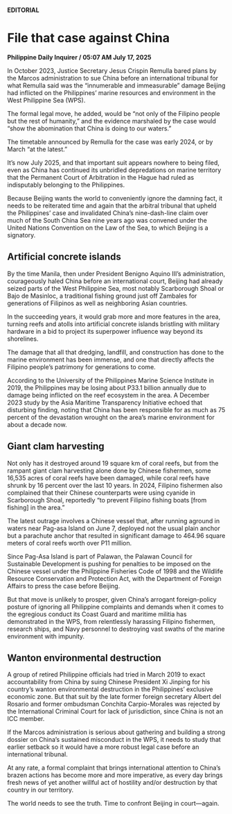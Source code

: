 **EDITORIAL**

# File that case against China

****Philippine Daily Inquirer / 05:07 AM July 17, 2025****

In October 2023, Justice Secretary Jesus Crispin Remulla bared plans by the Marcos administration to sue China before an international tribunal for what Remulla said was the “innumerable and immeasurable” damage Beijing had inflicted on the Philippines’ marine resources and environment in the West Philippine Sea (WPS).

The formal legal move, he added, would be “not only of the Filipino people but the rest of humanity,” and the evidence marshaled by the case would “show the abomination that China is doing to our waters.”

The timetable announced by Remulla for the case was early 2024, or by March “at the latest.”

It’s now July 2025, and that important suit appears nowhere to being filed, even as China has continued its unbridled depredations on marine territory that the Permanent Court of Arbitration in the Hague had ruled as indisputably belonging to the Philippines.

Because Beijing wants the world to conveniently ignore the damning fact, it needs to be reiterated time and again that the arbitral tribunal that upheld the Philippines’ case and invalidated China’s nine-dash-line claim over much of the South China Sea nine years ago was convened under the United Nations Convention on the Law of the Sea, to which Beijing is a signatory.

## Artificial concrete islands

By the time Manila, then under President Benigno Aquino III’s administration, courageously haled China before an international court, Beijing had already seized parts of the West Philippine Sea, most notably Scarborough Shoal or Bajo de Masinloc, a traditional fishing ground just off Zambales for generations of Filipinos as well as neighboring Asian countries.

In the succeeding years, it would grab more and more features in the area, turning reefs and atolls into artificial concrete islands bristling with military hardware in a bid to project its superpower influence way beyond its shorelines.

The damage that all that dredging, landfill, and construction has done to the marine environment has been immense, and one that directly affects the Filipino people’s patrimony for generations to come.

According to the University of the Philippines Marine Science Institute in 2019, the Philippines may be losing about P33.1 billion annually due to damage being inflicted on the reef ecosystem in the area. A December 2023 study by the Asia Maritime Transparency Initiative echoed that disturbing finding, noting that China has been responsible for as much as 75 percent of the devastation wrought on the area’s marine environment for about a decade now.

## Giant clam harvesting

Not only has it destroyed around 19 square km of coral reefs, but from the rampant giant clam harvesting alone done by Chinese fishermen, some 16,535 acres of coral reefs have been damaged, while coral reefs have shrunk by 16 percent over the last 10 years. In 2024, Filipino fishermen also complained that their Chinese counterparts were using cyanide in Scarborough Shoal, reportedly “to prevent Filipino fishing boats [from fishing] in the area.”

The latest outrage involves a Chinese vessel that, after running aground in waters near Pag-asa Island on June 7, deployed not the usual plain anchor but a parachute anchor that resulted in significant damage to 464.96 square meters of coral reefs worth over P11 million.

Since Pag-Asa Island is part of Palawan, the Palawan Council for Sustainable Development is pushing for penalties to be imposed on the Chinese vessel under the Philippine Fisheries Code of 1998 and the Wildlife Resource Conservation and Protection Act, with the Department of Foreign Affairs to press the case before Beijing.

But that move is unlikely to prosper, given China’s arrogant foreign-policy posture of ignoring all Philippine complaints and demands when it comes to the egregious conduct its Coast Guard and maritime militia has demonstrated in the WPS, from relentlessly harassing Filipino fishermen, research ships, and Navy personnel to destroying vast swaths of the marine environment with impunity.

## Wanton environmental destruction

A group of retired Philippine officials had tried in March 2019 to exact accountability from China by suing Chinese President Xi Jinping for his country’s wanton environmental destruction in the Philippines’ exclusive economic zone. But that suit by the late former foreign secretary Albert del Rosario and former ombudsman Conchita Carpio-Morales was rejected by the International Criminal Court for lack of jurisdiction, since China is not an ICC member.

If the Marcos administration is serious about gathering and building a strong dossier on China’s sustained misconduct in the WPS, it needs to study that earlier setback so it would have a more robust legal case before an international tribunal.

At any rate, a formal complaint that brings international attention to China’s brazen actions has become more and more imperative, as every day brings fresh news of yet another willful act of hostility and/or destruction by that country in our territory.

The world needs to see the truth. Time to confront Beijing in court—again.